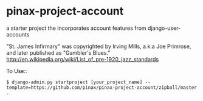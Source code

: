 pinax-project-account
=====================

a starter project the incorporates account features from django-user-accounts

"St. James Infirmary" was copyrighted by Irving Mills, a.k.a Joe Primrose, and later published as "Gambler's Blues." http://en.wikipedia.org/wiki/List_of_pre-1920_jazz_standards


To Use::

    $ django-admin.py startproject [your_project_name] --template=https://github.com/pinax/pinax-project-account/zipball/master .
